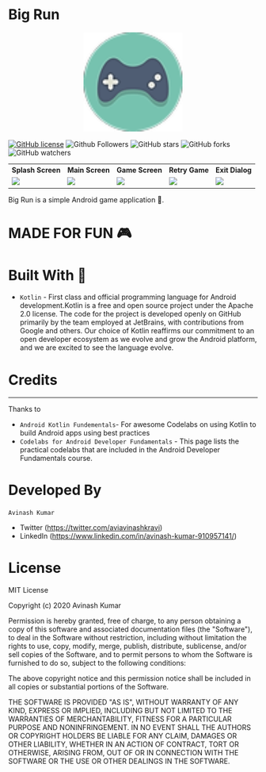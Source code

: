 # Big Run

<p align="center">
  <img src="ic_icon.png" height="200"/>
</p>

[![GitHub license](https://img.shields.io/badge/License-MIT-blue.svg)](LICENSE)
![Github Followers](https://img.shields.io/github/followers/the-it-weirdo?label=Follow&style=social)
![GitHub stars](https://img.shields.io/github/stars/the-it-weirdo/Covid-19_Dashboard?style=social)
![GitHub forks](https://img.shields.io/github/forks/the-it-weirdo/Covid-19_Dashboard?style=social)
![GitHub watchers](https://img.shields.io/github/watchers/the-it-weirdo/Covid-19_Dashboard?style=social)

<table style=“width:100%”>
<tr>
<th>Splash Screen</th>
<th>Main Screen</th>
<th>Game Screen</th>
<th>Retry Game</th>
<th>Exit Dialog</th>
</tr>
<tr>
<td><img src=“SplashScreen.jpg”/></td>
<td><img src=“MainScreen.jpg”/></td>
<td><img src=“Play.jpg”/></td>
<td><img src=“retry.jpg”/></td>
<td><img src=“Exitdialog.jpg”/></td>
</tr>
</table>

Big Run is a simple Android game application 📱. 


# MADE FOR FUN 🎮



# Built With 🔨
 - ```Kotlin``` - First class and official programming language for Android development.Kotlin is a free and open source project under the Apache 2.0 license. The code for the project is developed openly on GitHub primarily by the team employed at JetBrains, with contributions from Google and others. Our choice of Kotlin reaffirms our commitment to an open developer ecosystem as we evolve and grow the Android platform, and we are excited to see the language evolve.


# Credits
---
Thanks to
- ```Android Kotlin Fundementals```- For awesome Codelabs on using Kotlin to build Android apps using best practices
- ```Codelabs for Android Developer Fundamentals``` - This page lists the practical codelabs that are included in the Android Developer Fundamentals course.

#  Developed By
```Avinash Kumar```
- Twitter (https://twitter.com/aviavinashkravi)
- LinkedIn (https://www.linkedin.com/in/avinash-kumar-910957141/)

# License
MIT License

Copyright (c) 2020 Avinash Kumar

Permission is hereby granted, free of charge, to any person obtaining a copy
of this software and associated documentation files (the "Software"), to deal
in the Software without restriction, including without limitation the rights
to use, copy, modify, merge, publish, distribute, sublicense, and/or sell
copies of the Software, and to permit persons to whom the Software is
furnished to do so, subject to the following conditions:

The above copyright notice and this permission notice shall be included in all
copies or substantial portions of the Software.

THE SOFTWARE IS PROVIDED "AS IS", WITHOUT WARRANTY OF ANY KIND, EXPRESS OR
IMPLIED, INCLUDING BUT NOT LIMITED TO THE WARRANTIES OF MERCHANTABILITY,
FITNESS FOR A PARTICULAR PURPOSE AND NONINFRINGEMENT. IN NO EVENT SHALL THE
AUTHORS OR COPYRIGHT HOLDERS BE LIABLE FOR ANY CLAIM, DAMAGES OR OTHER
LIABILITY, WHETHER IN AN ACTION OF CONTRACT, TORT OR OTHERWISE, ARISING FROM,
OUT OF OR IN CONNECTION WITH THE SOFTWARE OR THE USE OR OTHER DEALINGS IN THE
SOFTWARE.
